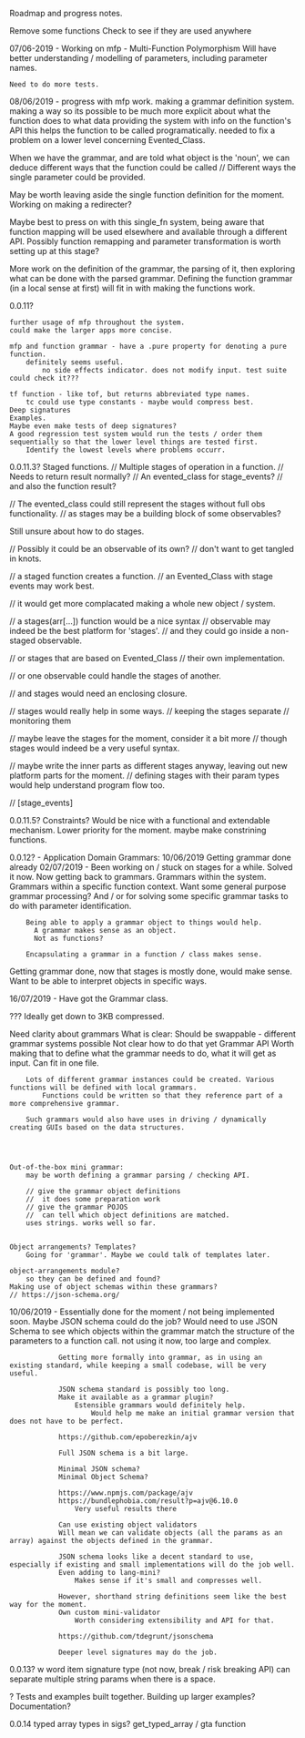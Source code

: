 Roadmap and progress notes.

Remove some functions
Check to see if they are used anywhere

07/06-2019 - Working on mfp - Multi-Function Polymorphism
Will have better understanding / modelling of parameters, including parameter names.

```
Need to do more tests.
```

08/06/2019 - progress with mfp work. making a grammar definition system.
making a way so its possible to be much more explicit about what the function does to what data
providing the system with info on the function's API
this helps the function to be called programatically.
needed to fix a problem on a lower level concerning Evented_Class.

When we have the grammar, and are told what object is the 'noun', we can deduce different ways that the function could be called
// Different ways the single parameter could be provided.

May be worth leaving aside the single function definition for the moment.
Working on making a redirecter?

Maybe best to press on with this single_fn system, being aware that function mapping will be used elsewhere and available through a different API.
Possibly function remapping and parameter transformation is worth setting up at this stage?

More work on the definition of the grammar, the parsing of it, then exploring what can be done with the parsed grammar.
Defining the function grammar (in a local sense at first) will fit in with making the functions work.

0.0.11?

```
further usage of mfp throughout the system.
could make the larger apps more concise.

mfp and function grammar - have a .pure property for denoting a pure function.
    definitely seems useful.
        no side effects indicator. does not modify input. test suite could check it???

tf function - like tof, but returns abbreviated type names.
    tc could use type constants - maybe would compress best.
Deep signatures
Examples.
Maybe even make tests of deep signatures?
A good regression test system would run the tests / order them sequentially so that the lower level things are tested first.
    Identify the lowest levels where problems occurr.
```

0.0.11.3? Staged functions.
// Multiple stages of operation in a function.
// Needs to return result normally?
// An evented\_class for stage\_events?
// and also the function result?

// The evented_class could still represent the stages without full obs functionality.
// as stages may be a building block of some observables?

Still unsure about how to do stages.

// Possibly it could be an observable of its own?
// don't want to get tangled in knots.

// a staged function creates a function.
// an Evented_Class with stage events may work best.

// it would get more complacated making a whole new object / system.

// a stages(arr[...]) function would be a nice syntax
// observable may indeed be the best platform for 'stages'.
// and they could go inside a non-staged observable.

// or stages that are based on Evented_Class
// their own implementation.

// or one observable could handle the stages of another.

// and stages would need an enclosing closure.

// stages would really help in some ways.
// keeping the stages separate
// monitoring them

// maybe leave the stages for the moment, consider it a bit more
// though stages would indeed be a very useful syntax.

// maybe write the inner parts as different stages anyway, leaving out new platform parts for the moment.
// defining stages with their param types would help understand program flow too.

// [stage_events]

0.0.11.5? Constraints?
Would be nice with a functional and extendable mechanism.
Lower priority for the moment.
maybe make constrining functions.

0.0.12? - Application Domain Grammars:
10/06/2019 Getting grammar done already
02/07/2019 - Been working on / stuck on stages for a while. Solved it now.
Now getting back to grammars.
Grammars within the system. Grammars within a specific function context.
Want some general purpose grammar processing?
And / or for solving some specific grammar tasks to do with parameter identification.

```
    Being able to apply a grammar object to things would help.
      A grammar makes sense as an object.
      Not as functions?

    Encapsulating a grammar in a function / class makes sense.
```

Getting grammar done, now that stages is mostly done, would make sense.
Want to be able to interpret objects in specific ways.

16/07/2019 - Have got the Grammar class.

??? Ideally get down to 3KB compressed.

Need clarity about grammars
What is clear:
Should be swappable - different grammar systems possible
Not clear how to do that yet
Grammar API
Worth making that to define what the grammar needs to do, what it will get as input.
Can fit in one file.

```
    Lots of different grammar instances could be created. Various functions will be defined with local grammars.
        Functions could be written so that they reference part of a more comprehensive grammar.

    Such grammars would also have uses in driving / dynamically creating GUIs based on the data structures.




Out-of-the-box mini grammar:
    may be worth defining a grammar parsing / checking API.

    // give the grammar object definitions
    //  it does some preparation work
    // give the grammar POJOS
    //  can tell which object definitions are matched.
    uses strings. works well so far.


Object arrangements? Templates?
    Going for 'grammar'. Maybe we could talk of templates later.

object-arrangements module?
    so they can be defined and found?
Making use of object schemas within these grammars?
// https://json-schema.org/
```

10/06/2019 - Essentially done for the moment / not being implemented soon.
Maybe JSON schema could do the job?
Would need to use JSON Schema to see which objects within the grammar match the structure of the parameters to a function call.
not using it now, too large and complex.

```
            Getting more formally into grammar, as in using an existing standard, while keeping a small codebase, will be very useful.

            JSON schema standard is possibly too long.
            Make it available as a grammar plugin?
                Estensible grammars would definitely help.
                    Would help me make an initial grammar version that does not have to be perfect.

            https://github.com/epoberezkin/ajv

            Full JSON schema is a bit large.

            Minimal JSON schema?
            Minimal Object Schema?

            https://www.npmjs.com/package/ajv
            https://bundlephobia.com/result?p=ajv@6.10.0
                Very useful results there

            Can use existing object validators
            Will mean we can validate objects (all the params as an array) against the objects defined in the grammar.

            JSON schema looks like a decent standard to use, especially if existing and small implementations will do the job well.
            Even adding to lang-mini?
                Makes sense if it's small and compresses well.

            However, shorthand string definitions seem like the best way for the moment.
            Own custom mini-validator
                Worth considering extensibility and API for that.

            https://github.com/tdegrunt/jsonschema

            Deeper level signatures may do the job.
```

0.0.13? w word item signature type (not now, break / risk breaking API)
can separate multiple string params when there is a space.

? Tests and examples built together.
Building up larger examples?
Documentation?



0.0.14 
typed array types in sigs?
get_typed_array / gta function


